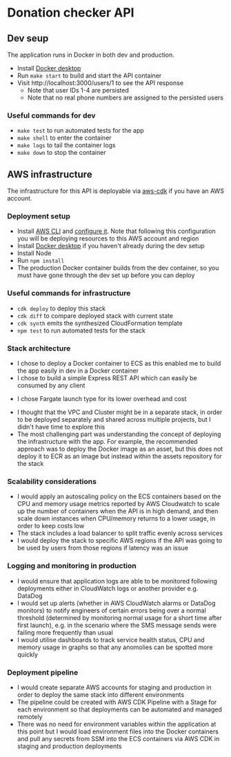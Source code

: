 # Donation checker API


## Dev seup

The application runs in Docker in both dev and production.

* Install [Docker desktop](https://www.docker.com/products/docker-desktop/)
* Run `make start` to build and start the API container
* Visit http://localhost:3000/users/1 to see the API response
  - Note that user IDs 1-4 are persisted
  - Note that no real phone numbers are assigned to the persisted users

### Useful commands for dev

* `make test`        to run automated tests for the app
* `make shell`       to enter the container
* `make logs`        to tail the container logs
* `make down`        to stop the container


## AWS infrastructure

The infrastructure for this API is deployable via [aws-cdk](https://docs.aws.amazon.com/cdk/v2/guide/getting_started.html) if you have an AWS account. 

### Deployment setup

* Install [AWS CLI](https://docs.aws.amazon.com/cli/latest/userguide/getting-started-install.html) and [configure it](https://docs.aws.amazon.com/cli/latest/userguide/cli-configure-sso.html). Note that following this configuration you will be deploying resources to this AWS account and region
* Install [Docker desktop](https://www.docker.com/products/docker-desktop/) if you haven't already during the dev setup
* Install Node
* Run `npm install`
* The production Docker container builds from the dev container, so you must have gone through the dev set up before you can deploy

### Useful commands for infrastructure

* `cdk deploy`      to deploy this stack
* `cdk diff`        to compare deployed stack with current state
* `cdk synth`       emits the synthesized CloudFormation template
* `npm test`        to run automated tests for the stack 


### Stack architecture

* I chose to deploy a Docker container to ECS as this enabled me to build the app easily in dev in a Docker container
* I chose to build a simple Express REST API which can easily be consumed by any client
+ I chose Fargate launch type for its lower overhead and cost 
* I thought that the VPC and Cluster might be in a separate stack, in order to be deployed separately and shared across multiple projects, but I didn't have time to explore this
* The most challenging part was understanding the concept of deploying the infrastructure with the app. For example, the recommended approach was to deploy the Docker image as an asset, but this does not deploy it to ECR as an image but instead within the assets repository for the stack


### Scalability considerations

* I would apply an autoscaling policy on the ECS containers based on the CPU and memory usage metrics reported by AWS Cloudwatch to scale up the number of containers when the API is in high demand, and then scale down instances when CPU/memory returns to a lower usage, in order to keep costs low
* The stack includes a load balancer to split traffic evenly across services
* I would deploy the stack to specific AWS regions if the API was going to be used by users from those regions if latency was an issue


### Logging and monitoring in production

* I would ensure that application logs are able to be monitored following deployments either in CloudWatch logs or another provider e.g. DataDog
* I would set up alerts (whether in AWS CloudWatch alarms or DataDog monitors) to notify engineers of certain errors being over a normal threshold (determined by monitoring normal usage for a short time after first launch), e.g. in the scenario where the SMS message sends were failing more frequently than usual
* I would utilise dashboards to track service health status, CPU and memory usage in graphs so that any anomolies can be spotted more quickly


### Deployment pipeline

* I would create separate AWS accounts for staging and production in order to deploy the same stack into different environments
* The pipeline could be created with AWS CDK Pipeline with a Stage for each environment so that deployments can be automated and managed remotely
* There was no need for environment variables within the application at this point but I would load environment files into the Docker containers and pull any secrets from SSM into the ECS containers via AWS CDK in staging and production deployments




